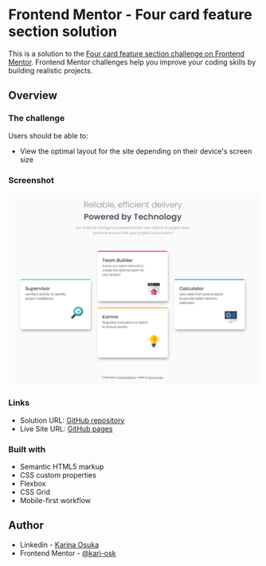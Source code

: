 # Frontend Mentor - Four card feature section solution

This is a solution to the [Four card feature section challenge on Frontend Mentor](https://www.frontendmentor.io/challenges/four-card-feature-section-weK1eFYK). Frontend Mentor challenges help you improve your coding skills by building realistic projects.

## Overview

### The challenge

Users should be able to:

- View the optimal layout for the site depending on their device's screen size

### Screenshot

![](./screenshot.png)

### Links

- Solution URL: [GitHub repository](https://github.com/kari-osk/four-card-feature)
- Live Site URL: [GitHub pages](https://kari-osk.github.io/four-card-feature/)

### Built with

- Semantic HTML5 markup
- CSS custom properties
- Flexbox
- CSS Grid
- Mobile-first workflow

## Author

- Linkedin - [Karina Osuka](www.linkedin.com/in/karinaosuka)
- Frontend Mentor - [@kari-osk](https://www.frontendmentor.io/profile/kari-osk)
